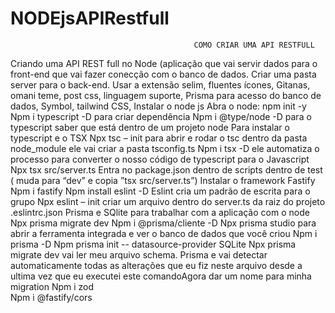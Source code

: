 # NODEjsAPIRestfull
                                             COMO CRIAR UMA API RESTFULL 

Criando uma API REST full no Node (aplicação que vai servir dados para o front-end que vai fazer conecção com o banco de dados.
Criar uma pasta server para o back-end.
Usar a extensão selim, fluentes ícones, Gitanas, omani teme, post css, linguagem suporte, Prisma para acesso do banco de dados, Symbol, tailwind CSS,
Instalar o node js
Abra o node: npm init -y 
Npm i typescript -D para criar dependência
Npm i @type/node -D para o typescript saber que está dentro de um projeto node
Para instalar o typescript e o TSX
Npx tsc – init para abrir e rodar o tsc dentro da pasta node_module ele vai criar a pasta tsconfig.ts
Npm i tsx -D ele automatiza o processo para converter o nosso código de typescript para o Javascript
Npx tsx src/server.ts
Entra no package.json dentro de scripts dentro de test ( muda para “dev” e copia ”tsx src/server.ts”)
Instalar o framework Fastify 
Npm i fastify
Npm install eslint -D          Eslint cria um padrão de escrita para o grupo
Npx eslint – init criar um arquivo dentro do server.ts  da raiz do projeto .eslintrc.json
Prisma e SQlite para trabalhar com a aplicação com o node
Npx prisma migrate dev
Npm i @prisma/cliente -D
Npx prisma studio para abrir a ferramenta integrada e ver o banco de dados que você criou
Npm i prisma -D
Npm prisma init -- datasource-provider SQLite
Npx prisma migrate dev  vai ler meu arquivo schema. Prisma e vai detectar automaticamente todas as alterações que eu fiz neste arquivo desde a ultima vez que eu executei este comandoAgora dar um nome para minha migration
Npm i zod   
Npm i @fastify/cors

